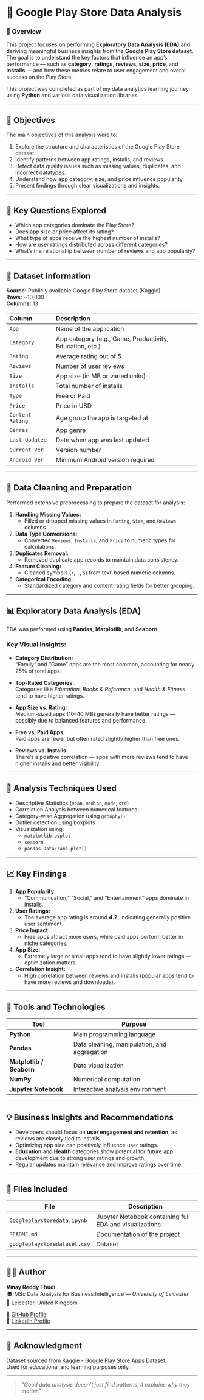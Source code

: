 # 📱 Google Play Store Data Analysis

### 🧾 Overview
This project focuses on performing **Exploratory Data Analysis (EDA)** and deriving meaningful business insights from the **Google Play Store dataset**.  
The goal is to understand the key factors that influence an app’s performance — such as **category**, **ratings**, **reviews**, **size**, **price**, and **installs** — and how these metrics relate to user engagement and overall success on the Play Store.

This project was completed as part of my data analytics learning journey using **Python** and various data visualization libraries.

---

## 🎯 Objectives
The main objectives of this analysis were to:

1. Explore the structure and characteristics of the Google Play Store dataset.  
2. Identify patterns between app ratings, installs, and reviews.  
3. Detect data quality issues such as missing values, duplicates, and incorrect datatypes.  
4. Understand how app category, size, and price influence popularity.  
5. Present findings through clear visualizations and insights.

---

## 🧠 Key Questions Explored
- Which app categories dominate the Play Store?
- Does app size or price affect its rating?
- What type of apps receive the highest number of installs?
- How are user ratings distributed across different categories?
- What’s the relationship between number of reviews and app popularity?

---

## 📂 Dataset Information

**Source:** Publicly available Google Play Store dataset (Kaggle).  
**Rows:** ~10,000+  
**Columns:** 13  

| Column | Description |
|:--|:--|
| `App` | Name of the application |
| `Category` | App category (e.g., Game, Productivity, Education, etc.) |
| `Rating` | Average rating out of 5 |
| `Reviews` | Number of user reviews |
| `Size` | App size (in MB or varied units) |
| `Installs` | Total number of installs |
| `Type` | Free or Paid |
| `Price` | Price in USD |
| `Content Rating` | Age group the app is targeted at |
| `Genres` | App genre |
| `Last Updated` | Date when app was last updated |
| `Current Ver` | Version number |
| `Android Ver` | Minimum Android version required |

---

## 🧹 Data Cleaning and Preparation

Performed extensive preprocessing to prepare the dataset for analysis:
1. **Handling Missing Values:**  
   - Filled or dropped missing values in `Rating`, `Size`, and `Reviews` columns.  
2. **Data Type Conversions:**  
   - Converted `Reviews`, `Installs`, and `Price` to numeric types for calculations.  
3. **Duplicates Removal:**  
   - Removed duplicate app records to maintain data consistency.  
4. **Feature Cleaning:**  
   - Cleaned symbols (`+`, `,`, `$`) from text-based numeric columns.  
5. **Categorical Encoding:**  
   - Standardized category and content rating fields for better grouping.  

---

## 📊 Exploratory Data Analysis (EDA)

EDA was performed using **Pandas**, **Matplotlib**, and **Seaborn**.

### Key Visual Insights:
- **Category Distribution:**  
  “Family” and “Game” apps are the most common, accounting for nearly 25% of total apps.  

- **Top-Rated Categories:**  
  Categories like *Education*, *Books & Reference*, and *Health & Fitness* tend to have higher ratings.  

- **App Size vs. Rating:**  
  Medium-sized apps (10–40 MB) generally have better ratings — possibly due to balanced features and performance.  

- **Free vs. Paid Apps:**  
  Paid apps are fewer but often rated slightly higher than free ones.  

- **Reviews vs. Installs:**  
  There’s a positive correlation — apps with more reviews tend to have higher installs and better visibility.

---

## 🧮 Analysis Techniques Used
- Descriptive Statistics (`mean`, `median`, `mode`, `std`)
- Correlation Analysis between numerical features
- Category-wise Aggregation using `groupby()`
- Outlier detection using boxplots
- Visualization using:
  - `matplotlib.pyplot`
  - `seaborn`
  - `pandas.DataFrame.plot()`

---

## 📈 Key Findings

1. **App Popularity:**  
   - “Communication,” “Social,” and “Entertainment” apps dominate in installs.  
2. **User Ratings:**  
   - The average app rating is around **4.2**, indicating generally positive user sentiment.  
3. **Price Impact:**  
   - Free apps attract more users, while paid apps perform better in niche categories.  
4. **App Size:**  
   - Extremely large or small apps tend to have slightly lower ratings — optimization matters.  
5. **Correlation Insight:**  
   - High correlation between reviews and installs (popular apps tend to have more reviews and downloads).

---

## 🧰 Tools and Technologies
| Tool | Purpose |
|------|----------|
| **Python** | Main programming language |
| **Pandas** | Data cleaning, manipulation, and aggregation |
| **Matplotlib / Seaborn** | Data visualization |
| **NumPy** | Numerical computation |
| **Jupyter Notebook** | Interactive analysis environment |

---

## 💡 Business Insights and Recommendations
- Developers should focus on **user engagement and retention**, as reviews are closely tied to installs.  
- Optimizing app size can positively influence user ratings.  
- **Education** and **Health** categories show potential for future app development due to strong user ratings and growth.  
- Regular updates maintain relevance and improve ratings over time.  

---

## 📎 Files Included
| File | Description |
|------|--------------|
| `Googleplaystoredata.ipynb` | Jupyter Notebook containing full EDA and visualizations |
| `README.md` | Documentation of the project |
| `googleplaystoredataset.csv` | Dataset |

---

## 🧑‍💻 Author
**Vinay Reddy Thudi**  
🎓 MSc Data Analysis for Business Intelligence — *University of Leicester*  
📍 Leicester, United Kingdom  

🔗 [GitHub Profile](https://github.com/vinayreddy-analytics)  
💼 [LinkedIn Profile](https://www.linkedin.com/in/vinay-reddy-thudi-491688128/)  

---

## 💬 Acknowledgment
Dataset sourced from [Kaggle - Google Play Store Apps Dataset](https://www.kaggle.com/lava18/google-play-store-apps).  
Used for educational and learning purposes only.

---

> *"Good data analysis doesn’t just find patterns, it explains why they matter."*
